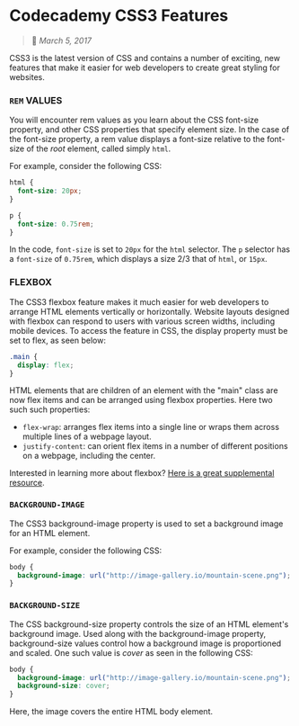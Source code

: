 # Codecademy CSS3 Features
> :calendar: *March 5, 2017*

CSS3 is the latest version of CSS and contains a number of exciting, new features that make it easier for web developers to create great styling for websites.

### `REM` VALUES
You will encounter rem values as you learn about the CSS font-size property, and other CSS properties that specify element size. In the case of the font-size property, a rem value displays a font-size relative to the font-size of the *root* element, called simply `html`.

For example, consider the following CSS:

```css
html {
  font-size: 20px;
}

p {
  font-size: 0.75rem;
}
```

In the code, `font-size` is set to `20px` for the `html` selector. The `p` selector has a `font-size` of `0.75rem`, which displays a size 2/3 that of `html`, or `15px`.

### FLEXBOX
The CSS3 flexbox feature makes it much easier for web developers to arrange HTML elements vertically or horizontally. Website layouts designed with flexbox can respond to users with various screen widths, including mobile devices. To access the feature in CSS, the display property must be set to flex, as seen below:

```css
.main {
  display: flex;
}
```

HTML elements that are children of an element with the "main" class are now flex items and can be arranged using flexbox properties. Here two such such properties:
 - `flex-wrap`: arranges flex items into a single line or wraps them across multiple lines of a webpage layout.
 - `justify-content`: can orient flex items in a number of different positions on a webpage, including the center.

Interested in learning more about flexbox? [Here is a great supplemental resource](https://developer.mozilla.org/en-US/docs/Web/CSS/CSS_Flexible_Box_Layout/Using_CSS_flexible_boxes).

### `BACKGROUND-IMAGE`
The CSS3 background-image property is used to set a background image for an HTML element.

For example, consider the following CSS:

```css
body {
  background-image: url("http://image-gallery.io/mountain-scene.png");
}
```

### `BACKGROUND-SIZE`
The CSS background-size property controls the size of an HTML element's background image. Used along with the background-image property, background-size values control how a background image is proportioned and scaled. One such value is *cover* as seen in the following CSS:

```css
body {
  background-image: url("http://image-gallery.io/mountain-scene.png");
  background-size: cover; 
}
```

Here, the image covers the entire HTML body element.
